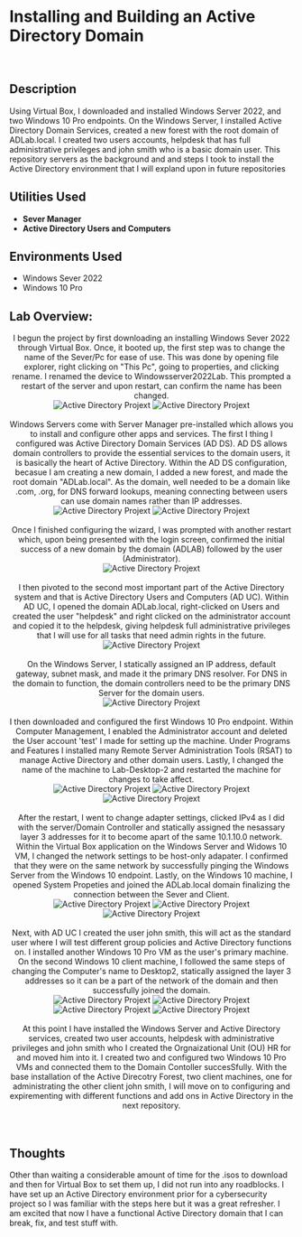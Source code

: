 <h1>Installing and Building an Active Directory Domain</h1>

<br />
<h2>Description</h2>
Using Virtual Box, I downloaded and installed Windows Server 2022, and two Windows 10 Pro endpoints. On the Windows Server, I installed Active Directory Domain Services, created a new forest with the root domain of ADLab.local. I created two users accounts, helpdesk that has full administrative privileges and john smith who is a basic domain user. This repository servers as the background and and steps I took to install the Active Directory environment that I will expland upon in future repositories

<h2>Utilities Used</h2>

- <b>Sever Manager</b> 
- <b>Active Directory Users and Computers</b>

<h2>Environments Used </h2>

- </b>Windows Sever 2022</b>
- </b>Windows 10 Pro</b>

<h2>Lab Overview:</h2>

<p align="center">
I begun the project by first downloading an installing Windows Sever 2022 through Virtual Box. Once, it booted up, the first step was to change the name of the Sever/Pc for ease of use. This was done by opening file explorer, right clicking on "This Pc", going to properties, and clicking rename. I renamed the device to Windowsserver2022Lab. This prompted a restart of the server and upon restart, can confirm the name has been changed.<br/>
<img src="https://github.com/user-attachments/assets/6ff6a1b8-5f1d-494f-9f6d-d4dce962c462" alt="Active Directory Projext"/>
<img src="https://github.com/user-attachments/assets/fbfbb16a-8cb3-4058-a1fa-d48f11aadfdd" alt="Active Directory Projext"/>
<br />
<br />
Windows Servers come with Server Manager pre-installed which allows you to install and configure other apps and services. The first I thing I configured was Active Directory Domain Services (AD DS). AD DS allows domain controllers to provide the essential services to the domain users, it is basically the heart of Active Directory. Within the AD DS configuration, becasue I am creating a new domain, I added a new forest, and made the root domain "ADLab.local". As the domain, well needed to be a domain like .com, .org, for DNS forward lookups, meaning connecting between users can use domain names rather than IP addresses.<br/>
<img src="https://github.com/user-attachments/assets/0a7ad493-1d49-404e-9014-520f78dbbcd0" alt="Active Directory Projext"/>
<img src="https://github.com/user-attachments/assets/e22f6cbf-968f-49c9-b742-186dadb97445" alt="Active Directory Projext"/>
<br />
<br />
Once I finished configuring the wizard, I was prompted with another restart which, upon being presented with the login screen, confirmed the initial success of a new domain by the domain (ADLAB) followed by the user (Administrator).<br/>
<img src="https://github.com/user-attachments/assets/66b47822-159b-4823-b288-5f7ea0055b93" alt="Active Directory Projext"/>
<br />
<br />
I then pivoted to the second most important part of the Active Directory system and that is Active Directory Users and Computers (AD UC). Within AD UC, I opened the domain ADLab.local, right-clicked on Users and created the user "helpdesk" and right clicked on the administrator account and copied it to the helpdesk, giving helpdesk full administrative privileges that I will use for all tasks that need admin rights in the future.<br/>
<img src="https://github.com/user-attachments/assets/1bea91cb-7b8a-4e0c-bd0e-3c33f71d1fcf" alt="Active Directory Projext"/>
<br />
<br />
On the Windows Server, I statically assigned an IP address, default gateway, subnet mask, and made it the primary DNS resolver. For DNS in the domain to function, the domain controllers need to be the primary DNS Server for the domain users.<br/>
<img src="https://github.com/user-attachments/assets/fc1a5f20-f3b2-4313-81c6-f70120a00a00" alt="Active Directory Projext"/>
<br />
<br />
I then downloaded and configured the first Windows 10 Pro endpoint. Within Computer Management, I enabled the Administrator account and deleted the User account 'test' I made for setting up the machine. Under Programs and Features I installed many Remote Server Administration Tools (RSAT) to manage Active Directory and other domain users. Lastly, I changed the name of the machine to Lab-Desktop-2 and restarted the machine for changes to take affect.<br/>
<img src="https://github.com/user-attachments/assets/b2cbd210-0862-429b-a98d-3b670ea0bd9b" alt="Active Directory Projext"/>
<img src="https://github.com/user-attachments/assets/29cb2ce0-9689-48fe-9e87-81db81f34b78" alt="Active Directory Projext"/>
<img src="https://github.com/user-attachments/assets/eec79ddc-5d17-414f-ae5d-2a8935986f6a" alt="Active Directory Projext"/>
<br />
<br />
After the restart, I went to change adapter settings, clicked IPv4 as I did with the server/Domain Controller and statically assigned the nesassary layer 3 addresses for it to become apart of the same 10.1.10.0 network. Within the Virtual Box application on the Windows Server and Widows 10 VM, I changed the network settings to be host-only adapater. I confirmed that they were on the same network by successfully pinging the Windows Server from the Windows 10 endpoint. Lastly, on the Windows 10 machine, I opened System Propeties and joined the ADLab.local domain finalizing the connection between the Sever and Client.<br/>
<img src="https://github.com/user-attachments/assets/1c50f6d6-9a05-4cdc-9b8b-54947db711bf" alt="Active Directory Projext"/>
<img src="https://github.com/user-attachments/assets/2744ba93-5cd1-4595-80ef-e178263a1542" alt="Active Directory Projext"/>
<img src="https://github.com/user-attachments/assets/445c3324-b36d-4b6b-8c51-108b97b8eb3e" alt="Active Directory Projext"/>
<br />
<br />
Next, with AD UC I created the user john smith, this will act as the standard user where I will test different group policies and Active Directory functions on. I installed another Windows 10 Pro VM as the user's primary machine. On the second Windows 10 client machine, I followed the same steps of changing the Computer's name to Desktop2, statically assigned the layer 3 addresses so it can be a part of the network of the domain and then successfully joined the domain.<br/>
<img src="https://github.com/user-attachments/assets/b2977214-b297-4d4e-bef8-498a56584b35" alt="Active Directory Projext"/>
<img src="https://github.com/user-attachments/assets/a78f210f-14a8-4c0f-abc0-a3c6b104c935" alt="Active Directory Projext"/>
<img src="https://github.com/user-attachments/assets/fece4b68-a915-46d5-b40d-f6e027e60e2c" alt="Active Directory Projext"/>
 <img src="https://github.com/user-attachments/assets/10f99e0b-987d-41a1-ba98-3f298fc3f617" alt="Active Directory Projext"/>
<br />
<br />
At this point I have installed the Windows Server and Active Directory services, created two user accounts, helpdesk with administrative privileges and john smith who I created the Orgnaizational Unit (OU) HR for and moved him into it. I created two and configured two Windows 10 Pro VMs and connected them to the Domain Contoller succesSfully. With the base installation of the Active Direcotry Forest, two client machines, one for administrating the other client john smith, I will move on to configuring and expirementing with different functions and add ons in Active Directory in the next repository.<br/>
<br />
<br />



<h2>Thoughts</h2>
Other than waiting a considerable amount of time for the .isos to download and then for Virtual Box to set them up, I did not run into any roadblocks. I have set up an Active Directory environment prior for a cybersecurity project so I was familiar with the steps here but it was a great refresher. I am excited that now I have a functional Active Directory domain that I can break, fix, and test stuff with.
<!--
 ```diff
- text in red
+ text in green
! text in orange
# text in gray
@@ text in purple (and bold)@@
```
--!>
